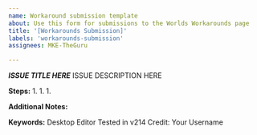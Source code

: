```yaml
---
name: Workaround submission template
about: Use this form for submissions to the Worlds Workarounds page
title: '[Workarounds Submission]'
labels: 'workarounds-submission'
assignees: MKE-TheGuru

---
```


***ISSUE TITLE HERE***
ISSUE DESCRIPTION HERE

**Steps:**
1. 
1. 
1. 

**Additional Notes:**

**Keywords:** Desktop Editor
Tested in v214
Credit:  Your Username
